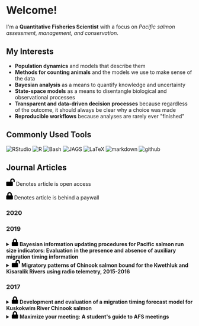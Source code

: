 # Welcome!

I'm a **Quantitative Fisheries Scientist** with a focus on _Pacific salmon assessment, management, and conservation_. 

## My Interests

* **Population dynamics** and models that describe them
* **Methods for counting animals** and the models we use to make sense of the data
* **Bayesian analysis** as a means to quantify knowledge and uncertainty
* **State-space models** as a means to disentangle biological and observational processes
* **Transparent and data-driven decision processes** because regardless of the outcome, it should always be clear why a choice was made
* **Reproducible workflows** because analyses are rarely ever "finished"

## Commonly Used Tools

![RStudio](http://img.shields.io/badge/-RStudio-2088FF?style=flat&logo=RStudio&logoColor=ffffff) ![R](http://img.shields.io/badge/-R-2088FF?style=flat&logo=R&logoColor=ffffff) ![Bash](http://img.shields.io/badge/-Bash-2088FF?style=flat&logo=gnu-bash&logoColor=ffffff) ![JAGS](http://img.shields.io/badge/-JAGS-2088FF?style=flat) ![LaTeX](http://img.shields.io/badge/-LaTeX-2088FF?style=flat&logo=latex&logoColor=ffffff) ![markdown](http://img.shields.io/badge/-markdown-2088FF?style=flat&logo=markdown&logoColor=ffffff) ![github](http://img.shields.io/badge/-GitHub-2088FF?style=flat&logo=github&logoColor=ffffff)

## Journal Articles

<img height="20" src="https://raw.githubusercontent.com/bstaton1/bstaton1/master/assets/lock-open.svg"> Denotes article is open access

<img height="20" src="https://raw.githubusercontent.com/bstaton1/bstaton1/master/assets/lock.svg"> Denotes article is behind a paywall

### 2020

### 2019

<details>
    <summary><img height="20" src="https://raw.githubusercontent.com/bstaton1/bstaton1/master/assets/lock.svg"> <b>Bayesian information updating procedures for Pacific salmon run size indicators: Evaluation in the presence and absence of auxiliary migration timing information</b></summary>
    <br>
    <img height="20" src="https://raw.githubusercontent.com/bstaton1/bstaton1/master/assets/book.svg"> <b><em>JOURNAL</em></b>
    <p>
        Canadian Journal of Fisheries and Aquatic Sciences, 76(10):1719-1727
        <br>
        <a href="https://doi.org/10.1139/cjfas-2018-0176"><img src="https://zenodo.org/badge/DOI/10.1139/cjfas-2018-0176.svg" alt="DOI"></a>
    </p>
    <img height="20" src="https://raw.githubusercontent.com/bstaton1/bstaton1/master/assets/users.svg"> <b><em>AUTHORS</em></b>
    <p>
        <b>B.A. Staton</b> and M.J. Catalano
    </p>
    <img height="20" src="https://raw.githubusercontent.com/bstaton1/bstaton1/master/assets/book-reader.svg"> <b><em>ABSTRACT</em></b>
    <p>
        Preseason forecasts of Pacific salmon run size are notoriously uncertain and are thus often updated using various abundance indices collected during the run. However, interpretation of these in-season indices is confounded by uncertainty in migration timing. We assessed the performance of two Bayesian information-updating procedures for Kuskokwim River Chinook salmon (<em>Oncorhynchus tshawytscha</em>), one that uses auxiliary run timing information and one that does not, and compared the performance with methods that did not involve updating. We found that in-season Bayesian updating provided more accurate run size estimates during the time when harvest decisions needed to be made, but that the incorporation of run timing forecasts had little utility in terms of providing more accurate run size estimates. The latter finding is conditional on the performance of the run timing forecast model we used; a more accurate timing forecast model might yield a different conclusion. The Bayesian approach we developed provided a probabilistic expression of run size beliefs, which could be useful in a transparent risk-assessment framework for setting and altering harvest targets during the season.
    </p>
    <img height="20" src="https://raw.githubusercontent.com/bstaton1/bstaton1/master/assets/code.svg"> <b><em>CODE/DATA</em></b>
    <p>
        Found in <a href=https://github.com/bstaton1/inseason-update-ms-analysis> bstaton1/inseason-update-ms-analysis</a>, which is archived under <a href="https://doi.org/10.5281/zenodo.1467683"><img src="https://zenodo.org/badge/DOI/10.5281/zenodo.1467683.svg" alt="DOI"></a> 
    </p>
</details>


<details>
    <summary><img height="20" src="https://raw.githubusercontent.com/bstaton1/bstaton1/master/assets/lock-open.svg"> <b>Migratory patterns of Chinook salmon bound for the Kwethluk and Kisaralik Rivers using radio telemetry, 2015-2016</b></summary>
    <br>
    <img height="20" src="https://raw.githubusercontent.com/bstaton1/bstaton1/master/assets/book.svg"> <b><em>JOURNAL</em></b>
    <p>
        Journal of Fish and Wildlife Management, 10(2):419-431
        <br>
        <a href="https://doi.org/10.3996/082018-JFWM-074"><img src="https://zenodo.org/badge/DOI/10.3996/082018-JFWM-074.svg" alt="DOI"></a>
    </p>
    <img height="20" src="https://raw.githubusercontent.com/bstaton1/bstaton1/master/assets/users.svg"> <b><em>AUTHORS</em></b>
    <p>
        A.P. Moses, <b>B.A. Staton</b>, and N.J. Smith
    </p>
    <img height="20" src="https://raw.githubusercontent.com/bstaton1/bstaton1/master/assets/book-reader.svg"> <b><em>ABSTRACT</em></b>
    <p>
        Detailed information regarding migratory behavior (i.e., phenology and rate of travel) of specific Pacific salmon <em>Oncorhynchus</em> spp. substocks can be used to design management strategies focused on protecting substocks from harvest when desired; however, this information is often lacking. The Kwethluk and Kisaralik rivers are two tributaries of the lower Kuskokwim River that originate and flow through the Yukon Delta National Wildlife Refuge in western Alaska. Although these two systems are the primary Chinook Salmon–producing tributaries within the Yukon Delta National Wildlife Refuge, little is known about migratory behavior of Chinook Salmon destined for these rivers. In 2015 and 2016, 119 Chinook Salmon tagged with radio telemetry transmitters entered either the Kwethluk or Kisaralik Rivers and were tracked throughout their migration to their assumed final spawning location using both ground- and aerial-based tracking methods. We compared migration timing and swim speeds between fish bound for these two rivers and between fish of different sizes and compared the consistency among the 2 y. In general, we found that fish bound for the Kwethluk and Kisaralik rivers exhibited similar migration behaviors in 2015 and 2016, including entry timing into the Kuskokwim River and migration rates once in the tributaries. A key finding was that Chinook Salmon swam fastest (range of means between years: 20–45 km/d) in the main-stem Kuskokwim River and slowed significantly (4–15 km/d) upon entry into lower portions of the tributaries. Our findings have relevance for harvest management strategies; for example, temporal fishery closures will impact Chinook Salmon bound for both the Kwethluk and Kisaralik rivers equally given their broad overlap in entry timing, and individuals will remain vulnerable to harvest for longer periods when located in tributaries rather than the portion of the main-stem directly below the tributary confluences.
    </p>
    <img height="20" src="https://raw.githubusercontent.com/bstaton1/bstaton1/master/assets/code.svg"> <b><em>CODE/DATA</em></b>
    <p>
        Data archived in the supplement <a href="https://doi.org/10.3996/082018-JFWM-074.S1"><img src="https://zenodo.org/badge/DOI/10.3996/082018-JFWM-074.S1.svg" alt="DOI"></a>
    </p>
</details>

### 2017

<details>
    <summary><img height="20" src="https://raw.githubusercontent.com/bstaton1/bstaton1/master/assets/lock.svg"> <b>Development and evaluation of a migration timing forecast model for Kuskokwim River Chinook salmon</b></summary>
    <br>
    <img height="20" src="https://raw.githubusercontent.com/bstaton1/bstaton1/master/assets/book.svg"> <b><em>JOURNAL</em></b>
    <p>
        Fisheries Research, 194:9-21
        <br>
        <a href="https://doi.org/10.1016/j.fishres.2017.05.003"><img src="https://zenodo.org/badge/DOI/10.1016/j.fishres.2017.05.003.svg" alt="DOI"></a>
    </p>
    <img height="20" src="https://raw.githubusercontent.com/bstaton1/bstaton1/master/assets/users.svg"> <b><em>AUTHORS</em></b>
    <p>
        <b>B.A. Staton</b>, M.J. Catalano, T.M. Farmer, A. Abebe, and F.S. Dobson
    </p>
    <img height="20" src="https://raw.githubusercontent.com/bstaton1/bstaton1/master/assets/book-reader.svg"> <b><em>ABSTRACT</em></b>
    <p>
        Annual variation in adult salmon migration timing makes the interpretation of in-season assessment data difficult, leading to much in-season uncertainty in run size. We developed and evaluated a run timing forecast model for the Kuskokwim River Chinook salmon stock, located in western Alaska, intended to aid in reducing this source of uncertainty. An objective and adaptive approach (using model-averaging and a sliding window algorithm to select predictive time periods, both calibrated annually) was adopted to deal with multidimensional selection of four climatic variables and was based entirely on predictive performance. Forecast cross-validation was used to evaluate the performance of three forecasting approaches: the null (i.e., intercept only) model, the single model with the lowest mean absolute error, and a model-averaged forecast across 16 nested linear models. As of 2016, the null model had the lowest mean absolute error (2.64 days), although the model-averaged forecast performed as well or better than the null model in the majority of retrospective years. The model-averaged forecast had a consistent mean absolute error regardless of the type of year (i.e., average or extreme early/late) the forecast was made for, which was not true of the null model. The availability of the run timing forecast was not found to increase overall accuracy of in-season run assessments in relation to the null model, but was found to substantially increase the precision of these assessments, particularly early in the season.
    </p>
    <img height="20" src="https://raw.githubusercontent.com/bstaton1/bstaton1/master/assets/code.svg"> <b><em>CODE/DATA</em></b>
    <p>
        This was my second paper, and was before I learned about reproducible research and making code citable with <a href=zenodo.org>Zenodo</a>. Limited code is available in the Supplement.
    </p>
</details>

<details>
    <summary><img height="20" src="https://raw.githubusercontent.com/bstaton1/bstaton1/master/assets/lock.svg"> <b>Maximize your meeting: A student's guide to AFS meetings</b></summary>
    <br>
    <img height="20" src="https://raw.githubusercontent.com/bstaton1/bstaton1/master/assets/book.svg"> <b><em>JOURNAL</em></b>
    <p>
        Fisheries, 42(4):187-189
        <br>
        <a href="https://doi.org/10.1080/03632415.2017.1288472"><img src="https://zenodo.org/badge/DOI/10.1080/03632415.2017.1288472.svg" alt="DOI"></a>
    </p>
    <img height="20" src="https://raw.githubusercontent.com/bstaton1/bstaton1/master/assets/users.svg"> <b><em>AUTHORS</em></b>
    <p>
        D.A. Dippold, G.D. Adams, T.M. Farmer, and <b>B.A. Staton</b>
    </p>
    <img height="20" src="https://raw.githubusercontent.com/bstaton1/bstaton1/master/assets/book-reader.svg"> <b><em>ABSTRACT</em></b>
    <p>
        Not applicable
    </p>
    <img height="20" src="https://raw.githubusercontent.com/bstaton1/bstaton1/master/assets/code.svg"> <b><em>CODE/DATA</em></b>
    <p>
        Not applicable
    </p>
</details>